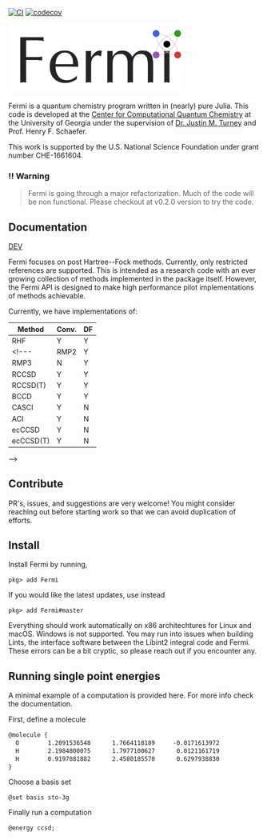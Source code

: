 [![CI](https://github.com/FermiQC/Fermi.jl/actions/workflows/CI.yml/badge.svg)](https://github.com/FermiQC/Fermi.jl/actions/workflows/CI.yml)
[![codecov](https://codecov.io/gh/FermiQC/Fermi.jl/branch/master/graph/badge.svg?token=EWRG6Q7FK9)](https://codecov.io/gh/FermiQC/Fermi.jl)

<img src="images/fermi_logo.png" alt="Fermi Logo" width="350"/>

Fermi is a quantum chemistry program written in (nearly) pure Julia. This code is developed at
the [Center for Computational Quantum Chemistry](https://github.com/CCQC) at the University of Georgia under the supervision 
of [Dr. Justin M. Turney](https://github.com/jturney) and Prof. Henry F. Schaefer.

This work is supported by the U.S. National Science Foundation under grant number CHE-1661604.

### !! Warning
> Fermi is going through a major refactorization. Much of the code will be non functional. 
Please checkout at v0.2.0 version to try the code.

## Documentation

[DEV](https://FermiQC.github.io/Fermi.jl/dev)

Fermi focuses on post Hartree--Fock methods. Currently, only restricted references are supported.
This is intended as a research code with an ever growing collection of methods implemented in
the package itself. However, the Fermi API is designed to make high performance pilot implementations
of methods achievable. 

Currently, we have implementations of:

| Method    | Conv. | DF |
|-----------|-------|----|
| RHF       |  Y    |  Y |
<!--- | RMP2      |  Y    |  Y |
| RMP3      |  N    |  Y |
| RCCSD     |  Y    |  Y |
| RCCSD(T)  |  Y    |  Y |
| BCCD      |  Y    |  Y |
| CASCI     |  Y    |  N |
| ACI       |  Y    |  N |
| ecCCSD    |  Y    |  N |
| ecCCSD(T) |  Y    |  N |
-->



## Contribute
PR's, issues, and suggestions are very welcome! You might consider reaching out before starting
work so that we can avoid duplication of efforts.

## Install
Install Fermi by running,
```
pkg> add Fermi
```
If you would like the latest updates, use instead
```
pkg> add Fermi#master
```
Everything should work automatically on x86 architechtures for Linux and macOS. Windows is not
supported. You may run into issues when building Lints, the interface software between the
Libint2 integral code and Fermi. These errors can be a bit cryptic, so please reach out 
if you encounter any.

## Running single point energies
A minimal example of a computation is provided here. For more info check the documentation.

First, define a molecule
```
@molecule {
  O        1.2091536548      1.7664118189     -0.0171613972
  H        2.1984800075      1.7977100627      0.0121161719
  H        0.9197881882      2.4580185570      0.6297938830
}
```
Choose a basis set
```
@set basis sto-3g
```
Finally run a computation
```
@energy ccsd;
```
